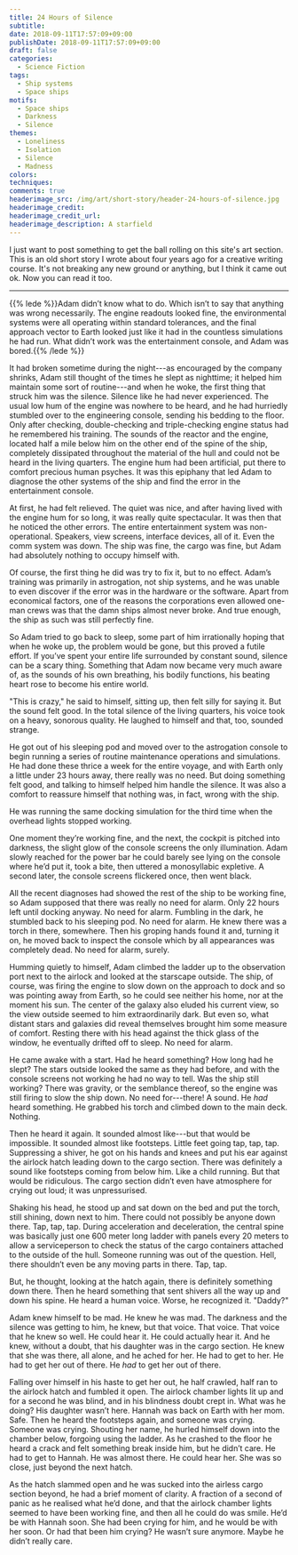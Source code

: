 ```yaml
---
title: 24 Hours of Silence
subtitle:
date: 2018-09-11T17:57:09+09:00
publishDate: 2018-09-11T17:57:09+09:00
draft: false
categories:
  - Science Fiction
tags:
  - Ship systems
  - Space ships
motifs:
  - Space ships
  - Darkness
  - Silence
themes:
  - Loneliness
  - Isolation
  - Silence
  - Madness
colors:
techniques:
comments: true
headerimage_src: /img/art/short-story/header-24-hours-of-silence.jpg
headerimage_credit:
headerimage_credit_url:
headerimage_description: A starfield
---
```


I just want to post something to get the ball rolling on this site's art section. This is an old short story I wrote about four years ago for a creative writing course. It's not breaking any new ground or anything, but I think it came out ok. Now you can read it too.<!--more-->

---

{{% lede %}}Adam didn’t know what to do. Which isn’t to say that anything was wrong necessarily. The engine readouts looked fine, the environmental systems were all operating within standard tolerances, and the final approach vector to Earth looked just like it had in the countless simulations he had run. What didn’t work was the entertainment console, and Adam was bored.{{% /lede %}}

It had broken sometime during the night---as encouraged by the company shrinks, Adam still thought of the times he slept as nighttime; it helped him maintain some sort of routine---and when he woke, the first thing that struck him was the silence. Silence like he had never experienced. The usual low hum of the engine was nowhere to be heard, and he had hurriedly stumbled over to the engineering console, sending his bedding to the floor. Only after checking, double-checking and triple-checking engine status had he remembered his training. The sounds of the reactor and the engine, located half a mile below him on the other end of the spine of the ship, completely dissipated throughout the material of the hull and could not be heard in the living quarters. The engine hum had been artificial, put there to comfort precious human psyches. It was this epiphany that led Adam to diagnose the other systems of the ship and find the error in the entertainment console.

At first, he had felt relieved. The quiet was nice, and after having lived with the engine hum for so long, it was really quite spectacular. It was then that he noticed the other errors. The entire entertainment system was non-operational. Speakers, view screens, interface devices, all of it. Even the comm system was down. The ship was fine, the cargo was fine, but Adam had absolutely nothing to occupy himself with.

Of course, the first thing he did was try to fix it, but to no effect. Adam’s training was primarily in astrogation, not ship systems, and he was unable to even discover if the error was in the hardware or the software. Apart from economical factors, one of the reasons the corporations even allowed one-man crews was that the damn ships almost never broke. And true enough, the ship as such was still perfectly fine.

So Adam tried to go back to sleep, some part of him irrationally hoping that when he woke up, the problem would be gone, but this proved a futile effort. If you’ve spent your entire life surrounded by constant sound, silence can be a scary thing. Something that Adam now became very much aware of, as the sounds of his own breathing, his bodily functions, his beating heart rose to become his entire world.

"This is crazy," he said to himself, sitting up, then felt silly for saying it. But the sound felt good. In the total silence of the living quarters, his voice took on a heavy, sonorous quality. He laughed to himself and that, too, sounded strange.

He got out of his sleeping pod and moved over to the astrogation console to begin running a series of routine maintenance operations and simulations. He had done these thrice a week for the entire voyage, and with Earth only a little under 23 hours away, there really was no need. But doing something felt good, and talking to himself helped him handle the silence. It was also a comfort to reassure himself that nothing was, in fact, wrong with the ship.

He was running the same docking simulation for the third time when the overhead lights stopped working.

One moment they’re working fine, and the next, the cockpit is pitched into darkness, the slight glow of the console screens the only illumination. Adam slowly reached for the power bar he could barely see lying on the console where he’d put it, took a bite, then uttered a monosyllabic expletive. A second later, the console screens flickered once, then went black.

All the recent diagnoses had showed the rest of the ship to be working fine, so Adam supposed that there was really no need for alarm. Only 22 hours left until docking anyway. No need for alarm. Fumbling in the dark, he stumbled back to his sleeping pod. No need for alarm. He knew there was a torch in there, somewhere. Then his groping hands found it and, turning it on, he moved back to inspect the console which by all appearances was completely dead. No need for alarm, surely.

Humming quietly to himself, Adam climbed the ladder up to the observation port next to the airlock and looked at the starscape outside. The ship, of course, was firing the engine to slow down on the approach to dock and so was pointing away from Earth, so he could see neither his home, nor at the moment his sun. The center of the galaxy also eluded his current view, so the view outside seemed to him extraordinarily dark. But even so, what distant stars and galaxies did reveal themselves brought him some measure of comfort. Resting there with his head against the thick glass of the window, he eventually drifted off to sleep. No need for alarm.

He came awake with a start. Had he heard something? How long had he slept? The stars outside looked the same as they had before, and with the console screens not working he had no way to tell. Was the ship still working? There was gravity, or the semblance thereof, so the engine was still firing to slow the ship down. No need for---there! A sound. He _had_ heard something. He grabbed his torch and climbed down to the main deck. Nothing.

Then he heard it again. It sounded almost like---but that would be impossible. It sounded almost like footsteps. Little feet going tap, tap, tap. Suppressing a shiver, he got on his hands and knees and put his ear against the airlock hatch leading down to the cargo section. There was definitely a sound like footsteps coming from below him. Like a child running. But that would be ridiculous. The cargo section didn’t even have atmosphere for crying out loud; it was unpressurised.

Shaking his head, he stood up and sat down on the bed and put the torch, still shining, down next to him. There could not possibly be anyone down there. Tap, tap, tap. During acceleration and deceleration, the central spine was basically just one 600 meter long ladder with panels every 20 meters to allow a serviceperson to check the status of the cargo containers attached to the outside of the hull. Someone running was out of the question. Hell, there shouldn’t even be any moving parts in there. Tap, tap.

But, he thought, looking at the hatch again, there is definitely something down there. Then he heard something that sent shivers all the way up and down his spine. He heard a human voice. Worse, he recognized it.
"Daddy?"

Adam knew himself to be mad. He knew he was mad. The darkness and the silence was getting to him, he knew, but that voice. That voice. That voice that he knew so well. He could hear it. He could actually hear it. And he knew, without a doubt, that his daughter was in the cargo section. He knew that she was there, all alone, and he ached for her. He had to get to her. He had to get her out of there. He _had_ to get her out of there.

Falling over himself in his haste to get her out, he half crawled, half ran to the airlock hatch and fumbled it open. The airlock chamber lights lit up and for a second he was blind, and in his blindness doubt crept in. What was he doing? His daughter wasn’t here. Hannah was back on Earth with her mom. Safe. Then he heard the footsteps again, and someone was crying. Someone was crying. Shouting her name, he hurled himself down into the chamber below, forgoing using the ladder. As he crashed to the floor he heard a crack and felt something break inside him, but he didn’t care. He had to get to Hannah. He was almost there. He could hear her. She was so close, just beyond the next hatch.

As the hatch slammed open and he was sucked into the airless cargo section beyond, he had a brief moment of clarity. A fraction of a second of panic as he realised what he’d done, and that the airlock chamber lights seemed to have been working fine, and then all he could do was smile. He’d be with Hannah soon. She had been crying for him, and he would be with her soon. Or had that been him crying? He wasn’t sure anymore. Maybe he didn’t really care.

